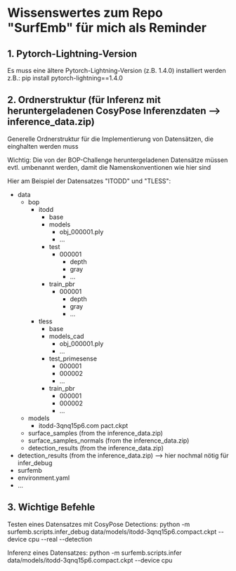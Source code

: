 # Wissenswertes zum Repo "SurfEmb" für mich als Reminder

## 1. Pytorch-Lightning-Version

Es muss eine ältere Pytorch-Lightning-Version (z.B. 1.4.0) installiert werden
z.B.: pip install pytorch-lightning==1.4.0

## 2. Ordnerstruktur (für Inferenz mit heruntergeladenen CosyPose Inferenzdaten --> inference_data.zip)

Generelle Ordnerstruktur für die Implementierung von Datensätzen, die einghalten werden muss

Wichtig: Die von der BOP-Challenge heruntergeladenen Datensätze müssen evtl. umbenannt werden, damit die Namenskonventionen wie hier sind

Hier am Beispiel der Datensatzes "ITODD" und "TLESS":

- data
  - bop
    - itodd
      - base
      - models
        - obj_000001.ply
        - ...
      - test
        - 000001
          - depth
          - gray
          - ...
      - train_pbr
        - 000001
          - depth
          - gray
          - ...
    - tless
      - base
      - models_cad
        - obj_000001.ply
        - ...
      - test_primesense
        - 000001
        - 000002
        - ...
      - train_pbr
        - 000001
        - 000002
        - ...
  - models
    - itodd-3qnq15p6.com
      pact.ckpt
  - surface_samples (from the inference_data.zip)
  - surface_samples_normals (from the inference_data.zip)
  - detection_results (from the inference_data.zip)
- detection_results (from the inference_data.zip) --> hier nochmal nötig für infer_debug
- surfemb
- environment.yaml
- ...

## 3. Wichtige Befehle

Testen eines Datensatzes mit CosyPose Detections:
python -m surfemb.scripts.infer_debug data/models/itodd-3qnq15p6.compact.ckpt --device cpu --real --detection

Inferenz eines Datensatzes:
python -m surfemb.scripts.infer data/models/itodd-3qnq15p6.compact.ckpt --device cpu
